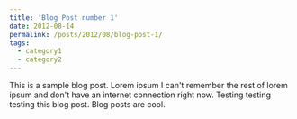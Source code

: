 ```yaml
---
title: 'Blog Post number 1'
date: 2012-08-14
permalink: /posts/2012/08/blog-post-1/
tags:
  - category1
  - category2
---
```


This is a sample blog post. Lorem ipsum I can't remember the rest of lorem ipsum and don't have an internet connection right now. Testing testing testing this blog post. Blog posts are cool.
